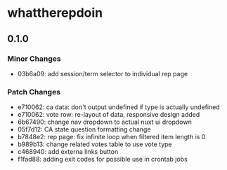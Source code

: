 # whattherepdoin

## 0.1.0

### Minor Changes

- 03b6a09: add session/term selector to individual rep page

### Patch Changes

- e710062: ca data: don't output undefined if type is actually undefined
- e710062: vote row: re-layout of data, responsive design added
- 6b67490: change nav dropdown to actual nuxt ui dropdown
- 05f7d12: CA state question formatting change
- b7848e2: rep page: fix infinite loop when filtered item length is 0
- b989b13: change related votes table to use vote type
- c468940: add externa links button
- f1fad88: adding exit codes for possible use in crontab jobs
